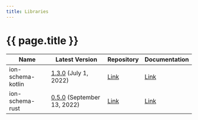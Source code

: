 ```yaml
---
title: Libraries
---
```


# {{ page.title }}

| Name | Latest Version | Repository | Documentation |
|------|----------------|------------|---------------|
| ion-schema-kotlin | [1.3.0](https://github.com/amzn/ion-schema-kotlin/releases/latest) (July 1, 2022) | [Link](https://github.com/amzn/ion-schema-kotlin) | [Link](https://www.javadoc.io/doc/com.amazon.ion/ion-schema-kotlin/latest/index.html) |
| ion-schema-rust | [0.5.0](https://github.com/amzn/ion-schema-rust/releases/latest) (September 13, 2022) | [Link](https://github.com/amzn/ion-schema-rust) | [Link](https://docs.rs/ion-schema/latest/ion_schema/)


